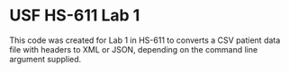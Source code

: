 # USF HS-611 Lab 1

This code was created for Lab 1 in HS-611 to converts a CSV patient data file with headers to XML or JSON, depending on the command line argument supplied.
